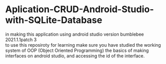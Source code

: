 # Aplication-CRUD-Android-Studio-with-SQLite-Database
in making this application using android studio version bumblebee 2021.1.1patch 3<br/>
to use this reposiroty for learning make sure you have studied the working system of OOP (Object Oriented Programming) the basics of making interfaces on android studio, and accessing the id of the interface.
